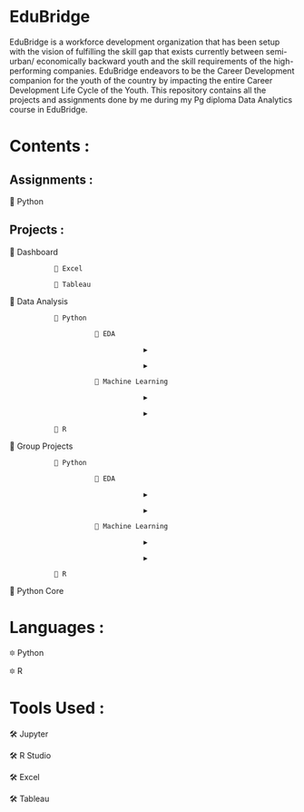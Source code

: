 # EduBridge
EduBridge is a workforce development organization that has been setup with the vision of fulfilling the skill gap that exists currently between semi-urban/ economically backward youth and the skill requirements of the high-performing companies. EduBridge endeavors to be the Career Development companion for the youth of the country by impacting the entire Career Development Life Cycle of the Youth.
This repository contains all the projects and assignments done by me during my Pg diploma Data Analytics course in EduBridge.

# Contents :

## Assignments :
  🔅 Python
  
## Projects :
  🔆 Dashboard
  
               📁 Excel
               
               📁 Tableau
  
  🔆 Data Analysis
  
               📁 Python
               
                         📂 EDA  
                         
                                     ▶
                                     
                                     ▶
                         
                         📂 Machine Learning
                                 
                                     ▶
                                     
                                     ▶
               
               📁 R
  
  🔆 Group Projects
  
               📁 Python
               
                         📂 EDA  
                         
                                     ▶
                                     
                                     ▶
                         
                         📂 Machine Learning
                                 
                                     ▶
                                     
                                     ▶
               
               📁 R
  
  🔆 Python Core
  
  
# Languages :
  🔯 Python
  
  🔯 R
  
# Tools Used :
  🛠 Jupyter
  
  🛠 R Studio
  
  🛠 Excel
  
  🛠 Tableau 
            
